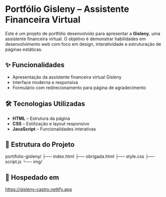 # Portfólio Gisleny – Assistente Financeira Virtual

Este é um projeto de portfólio desenvolvido para apresentar a **Gisleny**, uma assistente financeira virtual. O objetivo é demonstrar habilidades em desenvolvimento web com foco em design, interatividade e estruturação de páginas estáticas.

## ✨ Funcionalidades

- Apresentação da assistente financeira virtual Gisleny  
- Interface moderna e responsiva  
- Formulário com redirecionamento para página de agradecimento

## 🛠️ Tecnologias Utilizadas

- **HTML** – Estrutura da página  
- **CSS** – Estilização e layout responsivo  
- **JavaScript** – Funcionalidades interativas

## 📁 Estrutura do Projeto

portifolio-gisleny/
├── index.html
├── obrigada.html
├── style.css
├── script.js
└── img/

## 📁 Hospedado em

https://gisleny-castro.netlify.app
